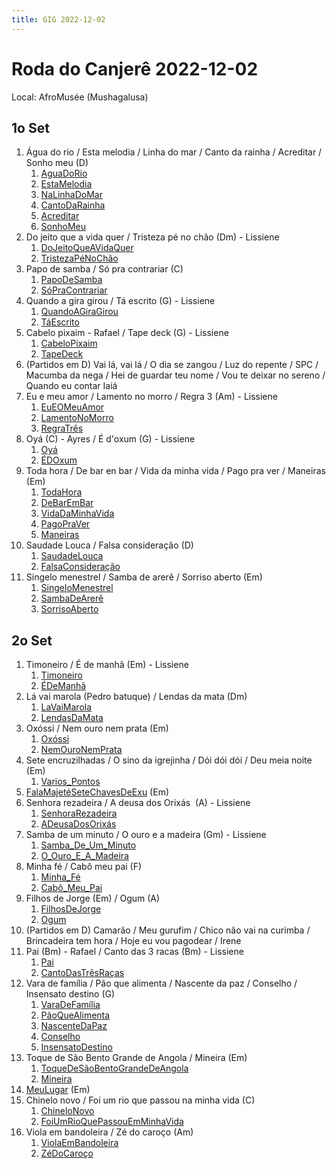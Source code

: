 ```yaml
---
title: GIG 2022-12-02
---
```


# Roda do Canjerê 2022-12-02

Local: AfroMusée (Mushagalusa)

## 1o Set

1. Água do rio / Esta melodia / Linha do mar / Canto da rainha / Acreditar / Sonho meu (D)
	1. [AguaDoRio](letras/AguaDoRio.md)
	3. [EstaMelodia](letras/EstaMelodia.md)
	4. [NaLinhaDoMar](letras/NaLinhaDoMar.md)
	5. [CantoDaRainha](letras/CantoDaRainha.md)
	6. [Acreditar](letras/Acreditar.md)
	7. [SonhoMeu](letras/SonhoMeu.md)
2. Do jeito que a vida quer / Tristeza pé no chão (Dm) - Lissiene
	1. [DoJeitoQueAVidaQuer](letras/DoJeitoQueAVidaQuer.md)
	2. [TristezaPéNoChão](letras/TristezaPéNoChão.md)
3. Papo de samba / Só pra contrariar (C)
	1. [PapoDeSamba](letras/PapoDeSamba.md)
	2. [SóPraContrariar](letras/SóPraContrariar.md)
4. Quando a gira girou / Tá escrito (G) - Lissiene
	1. [QuandoAGiraGirou](letras/QuandoAGiraGirou.md)
	2. [TáEscrito](letras/TáEscrito.md)
5. Cabelo pixaim - Rafael / Tape deck (G) - Lissiene
	1. [CabeloPixaim](letras/CabeloPixaim.md)
	2. [TapeDeck](letras/TapeDeck.md)
6. (Partidos em D) Vai lá, vai lá / O dia se zangou / Luz do repente / SPC / Macumba da nega / Hei de guardar teu nome / Vou te deixar no sereno / Quando eu contar Iaiá
7. Eu e meu amor / Lamento no morro / Regra 3 (Am) - Lissiene
	1. [EuEOMeuAmor](letras/EuEOMeuAmor.md)
	2. [LamentoNoMorro](letras/LamentoNoMorro.md)
	3. [RegraTrês](letras/RegraTrês.md)
8. Oyá (C) - Ayres / É d'oxum (G) - Lissiene
	1. [Oyá](letras/Oyá.md)
	2. [ÉDOxum](letras/ÉDOxum.md)
9. Toda hora / De bar en bar / Vida da minha vida / Pago pra ver / Maneiras (Em)
	1. [TodaHora](letras/TodaHora.md)
	2. [DeBarEmBar](letras/DeBarEmBar.md)
	3. [VidaDaMinhaVida](letras/VidaDaMinhaVida.md)
	4. [PagoPraVer](letras/PagoPraVer.md)
	5. [Maneiras](letras/Maneiras.md)
10. Saudade Louca / Falsa consideração (D)
	1. [SaudadeLouca](letras/SaudadeLouca.md)
	2. [FalsaConsideração](letras/FalsaConsideração.md)
11. Singelo menestrel / Samba de arerê / Sorriso aberto (Em)
	1. [SingeloMenestrel](letras/SingeloMenestrel.md)
	2. [SambaDeArerê](letras/SambaDeArerê.md)
	3. [SorrisoAberto](letras/SorrisoAberto.md)

## 2o Set

1. Timoneiro / É de manhã (Em) - Lissiene
	1. [Timoneiro](letras/Timoneiro.md)
	2. [ÉDeManhã](letras/ÉDeManhã.md)
2. Lá vai marola (Pedro batuque) / Lendas da mata (Dm)
	1. [LaVaiMarola](letras/LaVaiMarola.md)
	2. [LendasDaMata](letras/LendasDaMata.md)
3. Oxóssi / Nem ouro nem prata (Em)
	1. [Oxóssi](letras/Oxóssi.md)
	2. [NemOuroNemPrata](letras/NemOuroNemPrata.md)
4. Sete encruzilhadas / O sino da igrejinha / Dói dói dói / Deu meia noite (Em)
	1. [Varios_Pontos](letras/Varios_Pontos.md)
5. [FalaMajetéSeteChavesDeExu](letras/FalaMajetéSeteChavesDeExu.md) (Em)
6. Senhora rezadeira / A deusa dos Orixás  (A) - Lissiene
	1. [SenhoraRezadeira](letras/SenhoraRezadeira.md)
	2. [ADeusaDosOrixás](letras/ADeusaDosOrixás.md)
7. Samba de um minuto / O ouro e a madeira (Gm) - Lissiene
	1. [Samba_De_Um_Minuto](letras/Samba_De_Um_Minuto.md)
	2. [O_Ouro_E_A_Madeira](letras/O_Ouro_E_A_Madeira.md)
8. Minha fé / Cabô meu pai (F)
	1. [Minha_Fé](letras/Minha_Fé.md)
	2. [Cabô_Meu_Pai](letras/Cabô_Meu_Pai.md)
9. Filhos de Jorge (Em) / Ogum (A)
	1. [FilhosDeJorge](letras/FilhosDeJorge.md)
	2. [Ogum](letras/Ogum.md)
10. (Partidos em D) Camarão / Meu gurufim / Chico não vai na curimba / Brincadeira tem hora / Hoje eu vou pagodear / Irene
11. Pai (Bm) - Rafael / Canto das 3 racas (Bm) - Lissiene
	1. [Pai](letras/Pai.md)
	2. [CantoDasTrêsRaças](letras/CantoDasTrêsRaças.md)
12. Vara de família / Pão que alimenta / Nascente da paz / Conselho / Insensato destino (G)
	1. [VaraDeFamília](letras/VaraDeFamília.md)
	2. [PãoQueAlimenta](letras/PãoQueAlimenta.md)
	3. [NascenteDaPaz](letras/NascenteDaPaz.md)
	4. [Conselho](letras/Conselho.md)
	5. [InsensatoDestino](letras/InsensatoDestino.md)
13. Toque de São Bento Grande de Angola / Mineira (Em)
	1. [ToqueDeSãoBentoGrandeDeAngola](letras/ToqueDeSãoBentoGrandeDeAngola.md)
	2. [Mineira](letras/Mineira.md)
14. [MeuLugar](letras/MeuLugar.md) (Em)
15. Chinelo novo / Foi um rio que passou na minha vida (C)
	1. [ChineloNovo](letras/ChineloNovo.md)
	2. [FoiUmRioQuePassouEmMinhaVida](letras/FoiUmRioQuePassouEmMinhaVida.md)
16. Viola em bandoleira / Zé do caroço (Am)
	1. [ViolaEmBandoleira](letras/ViolaEmBandoleira.md)
	2. [ZéDoCaroço](letras/ZéDoCaroço.md)